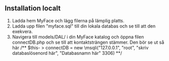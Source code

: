
## Installation localt

1. Ladda hem MyFace och lägg filerna på lämplig platts.
2. Ladda upp filen "myface.sql" till din lokala databas och se till att den exekvera.
3. Navigera till models/DAL/ i din MyFace katalog och öppna filen connectDB.php och se till att kontaktsträngen stämmer. Den bör se ut så här /** $this- > connectDB = new \msqli("127.0.0.1", "root", "skriv databaslösenord här", "Databasnamn här" 3306) **/
